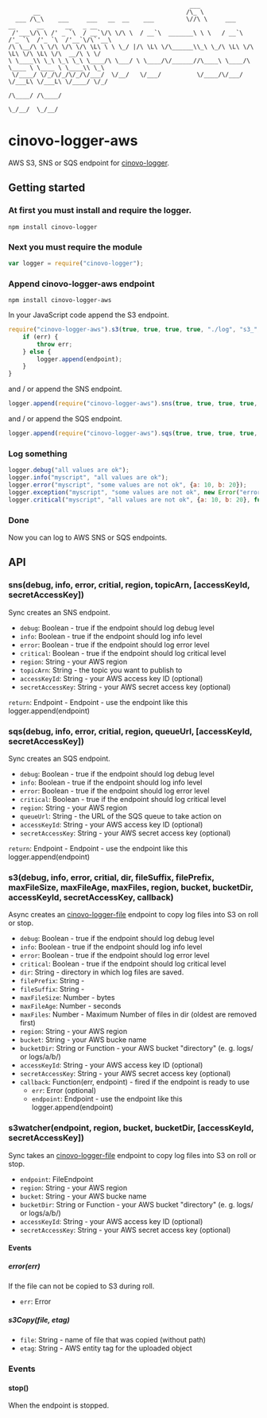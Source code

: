 `````
                                                   ___
       __                                         /\_ \
  ___ /\_\    ___     ___   __  __    ___         \//\ \     ___      __      __      __   _ __
 /'___\/\ \ /' _ `\  / __`\/\ \/\ \  / __`\  _______\ \ \   / __`\  /'_ `\  /'_ `\  /'__`\/\`'__\
/\ \__/\ \ \/\ \/\ \/\ \L\ \ \ \_/ |/\ \L\ \/\______\\_\ \_/\ \L\ \/\ \L\ \/\ \L\ \/\  __/\ \ \/
\ \____\\ \_\ \_\ \_\ \____/\ \___/ \ \____/\/______//\____\ \____/\ \____ \ \____ \ \____\\ \_\
 \/____/ \/_/\/_/\/_/\/___/  \/__/   \/___/          \/____/\/___/  \/___L\ \/___L\ \/____/ \/_/
                                                                      /\____/ /\____/
                                                                      \_/__/  \_/__/
`````

# cinovo-logger-aws

AWS S3, SNS or SQS endpoint for [cinovo-logger](https://github.com/cinovo/node-logger).

## Getting started

### At first you must install and require the logger.

    npm install cinovo-logger

### Next you must require the module

`````javascript
var logger = require("cinovo-logger");
`````

### Append cinovo-logger-aws endpoint

	npm install cinovo-logger-aws

In your JavaScript code append the S3 endpoint.

`````javascript
require("cinovo-logger-aws").s3(true, true, true, true, "./log", "s3_", ".log", 1024 * 1024, 60 * 60, 5, "eu-west-1", "my-bucket-name", "my/folder", undefined, undefined, function(err, endpoint) {
	if (err) {
		throw err;
	} else {
		logger.append(endpoint);
	}
}
`````

and / or append the SNS endpoint.

`````javascript
logger.append(require("cinovo-logger-aws").sns(true, true, true, true, "eu-west-1", "topicArn"));
`````

and / or append the SQS endpoint.

`````javascript
logger.append(require("cinovo-logger-aws").sqs(true, true, true, true, "eu-west-1", "queueUrl"));
`````

### Log something

`````javascript
logger.debug("all values are ok");
logger.info("myscript", "all values are ok");
logger.error("myscript", "some values are not ok", {a: 10, b: 20});
logger.exception("myscript", "some values are not ok", new Error("error"));
logger.critical("myscript", "all values are not ok", {a: 10, b: 20}, function(err) { ... });
`````

### Done

Now you can log to AWS SNS or SQS endpoints.

## API

### sns(debug, info, error, critial, region, topicArn, [accessKeyId, secretAccessKey])

Sync creates an SNS endpoint.

* `debug`: Boolean - true if the endpoint should log debug level
* `info`: Boolean - true if the endpoint should log info level
* `error`: Boolean - true if the endpoint should log error level
* `critical`: Boolean - true if the endpoint should log critical level
* `region`: String - your AWS region
* `topicArn`: String - the topic you want to publish to
* `accessKeyId`: String - your AWS access key ID (optional)
* `secretAccessKey`: String - your AWS secret access key (optional)

`return`: Endpoint - Endpoint - use the endpoint like this logger.append(endpoint)

### sqs(debug, info, error, critial, region, queueUrl, [accessKeyId, secretAccessKey])

Sync creates an SQS endpoint.

* `debug`: Boolean - true if the endpoint should log debug level
* `info`: Boolean - true if the endpoint should log info level
* `error`: Boolean - true if the endpoint should log error level
* `critical`: Boolean - true if the endpoint should log critical level
* `region`: String - your AWS region
* `queueUrl`: String - the URL of the SQS queue to take action on
* `accessKeyId`: String - your AWS access key ID (optional)
* `secretAccessKey`: String - your AWS secret access key (optional)

`return`: Endpoint - Endpoint - use the endpoint like this logger.append(endpoint)

### s3(debug, info, error, critial, dir, fileSuffix, filePrefix, maxFileSize, maxFileAge, maxFiles, region, bucket, bucketDir, accessKeyId, secretAccessKey, callback)

Async creates an [cinovo-logger-file](https://github.com/cinovo/node-logger-file) endpoint to copy log files into S3 on roll or stop.

* `debug`: Boolean - true if the endpoint should log debug level
* `info`: Boolean - true if the endpoint should log info level
* `error`: Boolean - true if the endpoint should log error level
* `critical`: Boolean - true if the endpoint should log critical level
* `dir`: String - directory in which log files are saved.
* `filePrefix`: String -
* `fileSuffix`: String -
* `maxFileSize`: Number - bytes
* `maxFileAge`: Number - seconds
* `maxFiles`: Number - Maximum Number of files in dir (oldest are removed first)
* `region`: String - your AWS region
* `bucket`: String - your AWS bucke name
* `bucketDir`: String or Function - your AWS bucket "directory" (e. g. logs/ or logs/a/b/)
* `accessKeyId`: String - your AWS access key ID (optional)
* `secretAccessKey`: String - your AWS secret access key (optional)
* `callback`: Function(err, endpoint) - fired if the endpoint is ready to use
    * `err`: Error (optional)
    * `endpoint`: Endpoint - use the endpoint like this logger.append(endpoint)

### s3watcher(endpoint, region, bucket, bucketDir, [accessKeyId, secretAccessKey])

Sync takes an [cinovo-logger-file](https://github.com/cinovo/node-logger-file) endpoint to copy log files into S3 on roll or stop.

* `endpoint`: FileEndpoint
* `region`: String - your AWS region
* `bucket`: String - your AWS bucke name
* `bucketDir`: String or Function - your AWS bucket "directory" (e. g. logs/ or logs/a/b/)
* `accessKeyId`: String - your AWS access key ID (optional)
* `secretAccessKey`: String - your AWS secret access key (optional)

#### Events

##### error(err)

If the file can not be copied to S3 during roll.

* `err`: Error

##### s3Copy(file, etag)

* `file`: String - name of file that was copied (without path)
* `etag`: String - AWS entity tag for the uploaded object

### Events

#### stop()

When the endpoint is stopped.
